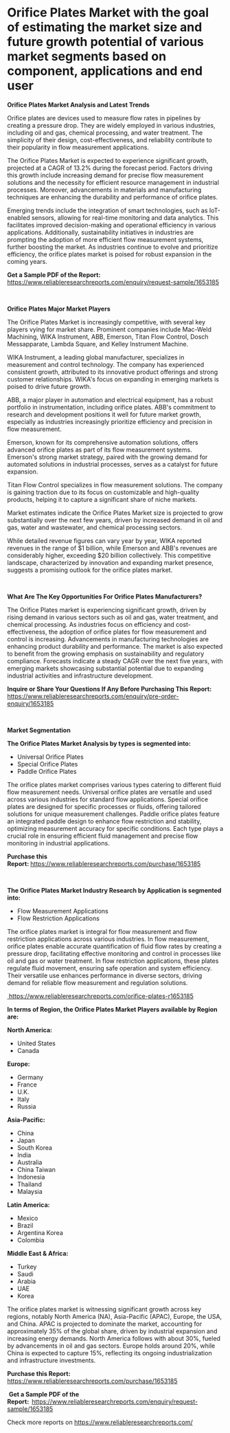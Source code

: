 <p><h1>Orifice Plates Market with the goal of estimating the market size and future growth potential of various market segments based on component, applications and end user</h1></p><p><strong>Orifice Plates Market Analysis and Latest Trends</strong></p>
<p><p>Orifice plates are devices used to measure flow rates in pipelines by creating a pressure drop. They are widely employed in various industries, including oil and gas, chemical processing, and water treatment. The simplicity of their design, cost-effectiveness, and reliability contribute to their popularity in flow measurement applications. </p><p>The Orifice Plates Market is expected to experience significant growth, projected at a CAGR of 13.2% during the forecast period. Factors driving this growth include increasing demand for precise flow measurement solutions and the necessity for efficient resource management in industrial processes. Moreover, advancements in materials and manufacturing techniques are enhancing the durability and performance of orifice plates.</p><p>Emerging trends include the integration of smart technologies, such as IoT-enabled sensors, allowing for real-time monitoring and data analytics. This facilitates improved decision-making and operational efficiency in various applications. Additionally, sustainability initiatives in industries are prompting the adoption of more efficient flow measurement systems, further boosting the market. As industries continue to evolve and prioritize efficiency, the orifice plates market is poised for robust expansion in the coming years.</p></p>
<p><strong>Get a Sample PDF of the Report:&nbsp;</strong> <a href="https://www.reliableresearchreports.com/enquiry/request-sample/1653185?utm_campaign=3265&utm_medium=2&utm_source=Github&utm_content=ia&utm_term=05032025&utm_id=orifice-plates">https://www.reliableresearchreports.com/enquiry/request-sample/1653185</a></p>
<p>&nbsp;</p>
<p><strong>Orifice Plates Major Market Players</strong></p>
<p><p>The Orifice Plates Market is increasingly competitive, with several key players vying for market share. Prominent companies include Mac-Weld Machining, WIKA Instrument, ABB, Emerson, Titan Flow Control, Dosch Messapparate, Lambda Square, and Kelley Instrument Machine. </p><p>WIKA Instrument, a leading global manufacturer, specializes in measurement and control technology. The company has experienced consistent growth, attributed to its innovative product offerings and strong customer relationships. WIKA's focus on expanding in emerging markets is poised to drive future growth.</p><p>ABB, a major player in automation and electrical equipment, has a robust portfolio in instrumentation, including orifice plates. ABB's commitment to research and development positions it well for future market growth, especially as industries increasingly prioritize efficiency and precision in flow measurement.</p><p>Emerson, known for its comprehensive automation solutions, offers advanced orifice plates as part of its flow measurement systems. Emerson's strong market strategy, paired with the growing demand for automated solutions in industrial processes, serves as a catalyst for future expansion.</p><p>Titan Flow Control specializes in flow measurement solutions. The company is gaining traction due to its focus on customizable and high-quality products, helping it to capture a significant share of niche markets.</p><p>Market estimates indicate the Orifice Plates Market size is projected to grow substantially over the next few years, driven by increased demand in oil and gas, water and wastewater, and chemical processing sectors.</p><p>While detailed revenue figures can vary year by year, WIKA reported revenues in the range of $1 billion, while Emerson and ABB's revenues are considerably higher, exceeding $20 billion collectively. This competitive landscape, characterized by innovation and expanding market presence, suggests a promising outlook for the orifice plates market.</p></p>
<p>&nbsp;</p>
<p><strong>What Are The Key Opportunities For Orifice Plates Manufacturers?</strong></p>
<p><p>The Orifice Plates market is experiencing significant growth, driven by rising demand in various sectors such as oil and gas, water treatment, and chemical processing. As industries focus on efficiency and cost-effectiveness, the adoption of orifice plates for flow measurement and control is increasing. Advancements in manufacturing technologies are enhancing product durability and performance. The market is also expected to benefit from the growing emphasis on sustainability and regulatory compliance. Forecasts indicate a steady CAGR over the next five years, with emerging markets showcasing substantial potential due to expanding industrial activities and infrastructure development.</p></p>
<p><strong>Inquire or Share Your Questions If Any Before Purchasing This Report:</strong> <a href="https://www.reliableresearchreports.com/enquiry/pre-order-enquiry/1653185?utm_campaign=3265&utm_medium=2&utm_source=Github&utm_content=ia&utm_term=05032025&utm_id=orifice-plates">https://www.reliableresearchreports.com/enquiry/pre-order-enquiry/1653185</a></p>
<p>&nbsp;</p>
<p><strong>Market Segmentation</strong></p>
<p><strong>The Orifice Plates Market Analysis by types is segmented into:</strong></p>
<p><ul><li>Universal Orifice Plates</li><li>Special Orifice Plates</li><li>Paddle Orifice Plates</li></ul></p>
<p><p>The orifice plates market comprises various types catering to different fluid flow measurement needs. Universal orifice plates are versatile and used across various industries for standard flow applications. Special orifice plates are designed for specific processes or fluids, offering tailored solutions for unique measurement challenges. Paddle orifice plates feature an integrated paddle design to enhance flow restriction and stability, optimizing measurement accuracy for specific conditions. Each type plays a crucial role in ensuring efficient fluid management and precise flow monitoring in industrial applications.</p></p>
<p><strong>Purchase this Report:&nbsp;</strong><a href="https://www.reliableresearchreports.com/purchase/1653185?utm_campaign=3265&utm_medium=2&utm_source=Github&utm_content=ia&utm_term=05032025&utm_id=orifice-plates">https://www.reliableresearchreports.com/purchase/1653185</a></p>
<p>&nbsp;</p>
<p><strong>The Orifice Plates Market Industry Research by Application is segmented into:</strong></p>
<p><ul><li>Flow Measurement Applications</li><li>Flow Restriction Applications</li></ul></p>
<p><p>The orifice plates market is integral for flow measurement and flow restriction applications across various industries. In flow measurement, orifice plates enable accurate quantification of fluid flow rates by creating a pressure drop, facilitating effective monitoring and control in processes like oil and gas or water treatment. In flow restriction applications, these plates regulate fluid movement, ensuring safe operation and system efficiency. Their versatile use enhances performance in diverse sectors, driving demand for reliable flow measurement and regulation solutions.</p></p>
<p><a href="https://www.reliableresearchreports.com/orifice-plates-r1653185?utm_campaign=3265&utm_medium=2&utm_source=Github&utm_content=ia&utm_term=05032025&utm_id=orifice-plates">&nbsp;https://www.reliableresearchreports.com/orifice-plates-r1653185</a></p>
<p><strong>In terms of Region, the Orifice Plates Market Players available by Region are:</strong></p>
<p>
    <p> <strong> North America: </strong>
        <ul>
            <li>United States</li>
            <li>Canada</li>
        </ul>
        </p> 
    <p> <strong> Europe: </strong>
        <ul>
            <li>Germany</li>
            <li>France</li>
            <li>U.K.</li>
            <li>Italy</li>
            <li>Russia</li>
        </ul>
        </p> 
    <p> <strong> Asia-Pacific: </strong>
        <ul>
            <li>China</li>
            <li>Japan</li>
            <li>South Korea</li>
            <li>India</li>
            <li>Australia</li>
            <li>China Taiwan</li>
            <li>Indonesia</li>
            <li>Thailand</li>
            <li>Malaysia</li>
        </ul>
        </p> 
    <p> <strong> Latin America: </strong>
        <ul>
            <li>Mexico</li>
            <li>Brazil</li>
            <li>Argentina Korea</li>
            <li>Colombia</li>
        </ul>
        </p> 
    <p> <strong> Middle East & Africa: </strong>
        <ul>
            <li>Turkey</li>
            <li>Saudi</li>
            <li>Arabia</li>
            <li>UAE</li>
            <li>Korea</li>
        </ul>
    </p>
    </p>
<p><p>The orifice plates market is witnessing significant growth across key regions, notably North America (NA), Asia-Pacific (APAC), Europe, the USA, and China. APAC is projected to dominate the market, accounting for approximately 35% of the global share, driven by industrial expansion and increasing energy demands. North America follows with about 30%, fueled by advancements in oil and gas sectors. Europe holds around 20%, while China is expected to capture 15%, reflecting its ongoing industrialization and infrastructure investments.</p></p>
<p><strong>Purchase this Report: </strong><a href="https://www.reliableresearchreports.com/purchase/1653185?utm_campaign=3265&utm_medium=2&utm_source=Github&utm_content=ia&utm_term=05032025&utm_id=orifice-plates">https://www.reliableresearchreports.com/purchase/1653185</a></p>
<p>&nbsp;<strong>Get a Sample PDF of the Report:&nbsp;&nbsp;</strong><a href="https://www.reliableresearchreports.com/enquiry/request-sample/1653185?utm_campaign=3265&utm_medium=2&utm_source=Github&utm_content=ia&utm_term=05032025&utm_id=orifice-plates">https://www.reliableresearchreports.com/enquiry/request-sample/1653185</a></p>
<p><strong></strong></p>
<p>Check more reports on <a href="https://www.reliableresearchreports.com/?utm_campaign=3265&utm_medium=2&utm_source=Github&utm_content=ia&utm_term=05032025&utm_id=orifice-plates">https://www.reliableresearchreports.com/</a></p>